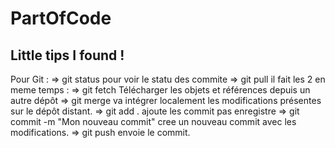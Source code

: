 # PartOfCode
Little tips I found !
----------------------------------------------------
Pour Git :
=> git status 
    pour voir le statu des commite
=> git pull 
   il fait les 2 en meme temps :
            => git fetch
            Télécharger les objets et références depuis un autre dépôt
            => git merge 
            va intégrer localement les modifications présentes sur le dépôt distant.
=> git add .
  ajoute les commit pas enregistre 
=> git commit -m "Mon nouveau commit"
    cree un nouveau commit avec les modifications. 
=> git push 
     envoie le commit.
    

